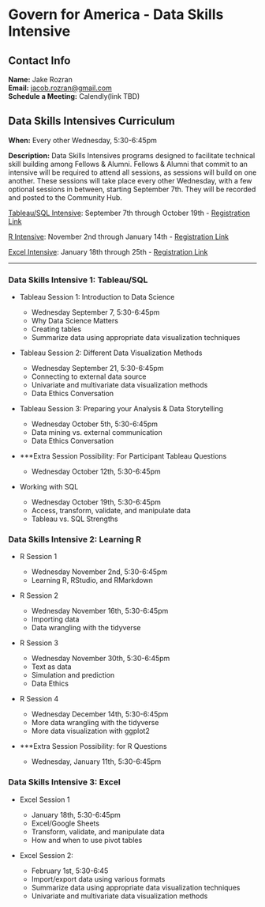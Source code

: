 # Govern for America - Data Skills Intensive

## Contact Info

**Name:** Jake Rozran  
**Email:** jacob.rozran@gmail.com  
**Schedule a Meeting:** Calendly(link TBD)  

## Data Skills Intensives Curriculum

**When:** Every other Wednesday, 5:30-6:45pm

**Description:** Data Skills Intensives programs designed to facilitate 
technical skill building among Fellows & Alumni. Fellows & Alumni that commit to 
an intensive will be required to attend all sessions, as sessions will build on 
one another. These sessions will take place every other Wednesday, with a few 
optional sessions in between, starting September 7th.  They will be recorded and 
posted to the Community Hub.  


[Tableau/SQL Intensive](https://docs.google.com/document/d/1jPWgqGEQjm5D0B_4Qy58Y5-6xNcUSDMoNV-kbwQ6HsU/edit#heading=h.e9zkcylh9cdq): 
September 7th through October 19th - 
[Registration Link](https://us02web.zoom.us/meeting/register/tZIpdeygqjgpGtet3fhlAcL7wOrNQuVc9Ld3)  

[R Intensive](https://docs.google.com/document/d/1jPWgqGEQjm5D0B_4Qy58Y5-6xNcUSDMoNV-kbwQ6HsU/edit#heading=h.wrnufnl5m9xl): 
November 2nd through January 14th - 
[Registration Link](https://us02web.zoom.us/meeting/register/tZclduGtrTIpH9Bn-331lEZ8crklE1MQ0-C2)  

[Excel Intensive](https://docs.google.com/document/d/1jPWgqGEQjm5D0B_4Qy58Y5-6xNcUSDMoNV-kbwQ6HsU/edit#heading=h.7xb4z5ahhe10): 
January 18th through 25th - 
[Registration Link](https://us02web.zoom.us/meeting/register/tZYtcOmtqDkpH9GOUdNsbC4K9zb-GRkrG1Zp)  

---

### Data Skills Intensive 1: Tableau/SQL 


- Tableau Session 1: Introduction to Data Science 
    - Wednesday September 7, 5:30-6:45pm
    - Why Data Science Matters
    - Creating tables
    - Summarize data using appropriate data visualization techniques

- Tableau Session 2: Different Data Visualization Methods
    - Wednesday September 21,  5:30-6:45pm
    - Connecting to external data source
    - Univariate and multivariate data visualization methods
    - Data Ethics Conversation
 
- Tableau Session 3: Preparing your Analysis & Data Storytelling
    - Wednesday October 5th, 5:30-6:45pm
    - Data mining vs. external communication
    - Data Ethics Conversation

- ***Extra Session Possibility: For Participant Tableau Questions
    - Wednesday October 12th, 5:30-6:45pm

- Working with SQL
    - Wednesday October 19th, 5:30-6:45pm
    - Access, transform, validate, and manipulate data
    - Tableau vs. SQL Strengths


### Data Skills Intensive 2: Learning R

- R Session 1
    - Wednesday November 2nd, 5:30-6:45pm
    - Learning R, RStudio, and RMarkdown

- R Session 2
    - Wednesday November 16th, 5:30-6:45pm
    - Importing data
    - Data wrangling with the tidyverse

- R Session 3
    - Wednesday November 30th, 5:30-6:45pm
    - Text as data
    - Simulation and prediction
    - Data Ethics

- R Session 4 
    - Wednesday December 14th, 5:30-6:45pm
    - More data wrangling with the tidyverse
    - More data visualization with ggplot2
 
- ***Extra Session Possibility: for R Questions
    - Wednesday, January 11th, 5:30-6:45pm
 

### Data Skills Intensive 3: Excel
 
- Excel Session 1
    - January 18th, 5:30-6:45pm
    - Excel/Google Sheets
    - Transform, validate, and manipulate data
    - How and when to use pivot tables
 
- Excel Session 2:
    - February 1st, 5:30-6:45
    - Import/export data using various formats
    - Summarize data using appropriate data visualization techniques
    - Univariate and multivariate data visualization methods
